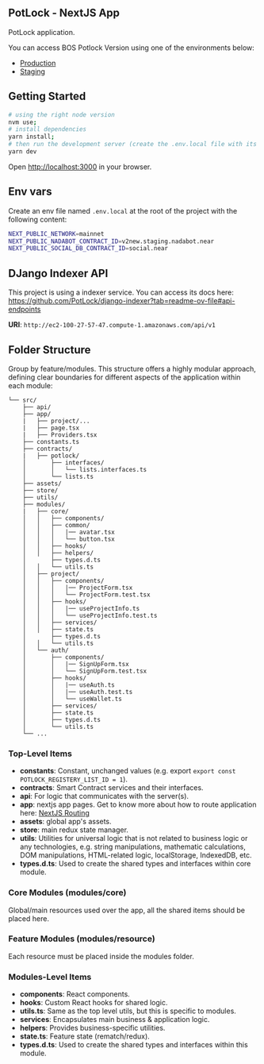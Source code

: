 ## PotLock - NextJS App

PotLock application.

You can access BOS Potlock Version using one of the environments below:

- [Production](https://app.potlock.org/)
- [Staging](https://app.potlock.org/staging.potlock.near/widget/IndexLoader)

## Getting Started

```bash
# using the right node version
nvm use;
# install dependencies
yarn install;
# then run the development server (create the .env.local file with its content first)
yarn dev
```

Open [http://localhost:3000](http://localhost:3000) in your browser.

## Env vars

Create an env file named `.env.local` at the root of the project with the following content:

```sh
NEXT_PUBLIC_NETWORK=mainnet
NEXT_PUBLIC_NADABOT_CONTRACT_ID=v2new.staging.nadabot.near
NEXT_PUBLIC_SOCIAL_DB_CONTRACT_ID=social.near
```

## DJango Indexer API

This project is using a indexer service. You can access its docs here: https://github.com/PotLock/django-indexer?tab=readme-ov-file#api-endpoints

**URI**: `http://ec2-100-27-57-47.compute-1.amazonaws.com/api/v1`

## Folder Structure

Group by feature/modules. This structure offers a highly modular approach, defining clear boundaries for different aspects of the application within each module:

```
└── src/
    ├── api/
    ├── app/
    |   ├── project/...
    |   ├── page.tsx
    |   ├── Providers.tsx
    ├── constants.ts
    ├── contracts/
    |   ├── potlock/
    │       ├── interfaces/
    │       │   └── lists.interfaces.ts
    │       └── lists.ts
    ├── assets/
    ├── store/
    ├── utils/
    ├── modules/
    |   ├── core/
    │   │   ├── components/
    │   │   ├── common/
    │   │   │   |── avatar.tsx
    │   │   │   └── button.tsx
    │   │   ├── hooks/
    │   │   ├── helpers/
    │       ├── types.d.ts
    │   │   └── utils.ts
    │   ├── project/
    │   │   ├── components/
    │   │   │   |── ProjectForm.tsx
    │   │   │   └── ProjectForm.test.tsx
    │   │   ├── hooks/
    │   │   │   |── useProjectInfo.ts
    │   │   │   └── useProjectInfo.test.ts
    │   │   ├── services/
    │   │   ├── state.ts
    │       ├── types.d.ts
    │   │   └── utils.ts
    │   └── auth/
    │       ├── components/
    │       │   |── SignUpForm.tsx
    │       │   └── SignUpForm.test.tsx
    │       ├── hooks/
    │       │   |── useAuth.ts
    │       │   |── useAuth.test.ts
    │       │   └── useWallet.ts
    │       ├── services/
    │       ├── state.ts
    │       ├── types.d.ts
    │       └── utils.ts
    └── ...
```

### Top-Level Items

- **constants**: Constant, unchanged values (e.g. export `export const POTLOCK_REGISTERY_LIST_ID = 1`).
- **contracts**: Smart Contract services and their interfaces.
- **api**: For logic that communicates with the server(s).
- **app**: nextjs app pages. Get to know more about how to route application here: [NextJS Routing](https://nextjs.org/docs/app/building-your-application/routing)
- **assets**: global app's assets.
- **store**: main redux state manager.
- **utils**: Utilities for universal logic that is not related to business logic or any technologies, e.g. string manipulations, mathematic calculations, DOM manipulations, HTML-related logic, localStorage, IndexedDB, etc.
- **types.d.ts**: Used to create the shared types and interfaces within core module.

### Core Modules (modules/core)

Global/main resources used over the app, all the shared items should be placed here.

### Feature Modules (modules/resource)

Each resource must be placed inside the modules folder.

### Modules-Level Items

- **components**: React components.
- **hooks**: Custom React hooks for shared logic.
- **utils.ts**: Same as the top level utils, but this is specific to modules.
- **services**: Encapsulates main business & application logic.
- **helpers**: Provides business-specific utilities.
- **state.ts**: Feature state (rematch/redux).
- **types.d.ts**: Used to create the shared types and interfaces within this module.
